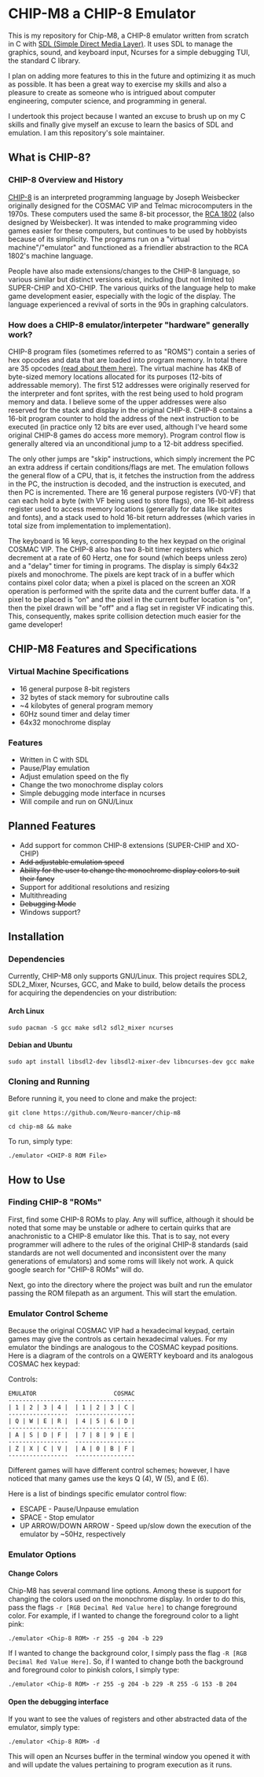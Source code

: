 # CHIP-M8 a CHIP-8 Emulator

This is my repository for Chip-M8, a CHIP-8 emulator written from scratch in C
with [SDL (Simple Direct Media Layer)](https://www.libsdl.org/). It uses SDL to
manage the graphics, sound, and keyboard input, Ncurses for a simple debugging
TUI, the standard C library. 

I plan on adding more features to this in the
future and optimizing it as much as possible. It has been a great way to
exercise my skills and also a pleasure to create as someone who is intrigued
about computer engineering, computer science, and programming in general.

I undertook this project because I wanted an excuse to brush up on my C skills and
finally give myself an excuse to learn the basics of SDL and emulation. I am
this repository's sole maintainer.


## What is CHIP-8?


### CHIP-8 Overview and History

[CHIP-8](https://en.wikipedia.org/wiki/CHIP-8) is an interpreted programming
language by Joseph Weisbecker originally designed for the COSMAC VIP and Telmac
microcomputers in the 1970s. These computers used the same 8-bit processor, the
[RCA 1802](https://en.wikipedia.org/wiki/RCA_1802) (also designed by
Weisbecker). It was intended to make programming video games easier for these
computers, but continues to be used by hobbyists because of its simplicity. The
programs run on a "virtual machine"/"emulator" and functioned as a friendlier
abstraction to the RCA 1802's machine language. 

People have also made
extensions/changes to the CHIP-8 language, so various similar but distinct
versions exist, including (but not limited to) SUPER-CHIP and XO-CHIP. The
various quirks of the language help to make game development easier, especially
with the logic of the display. The language experienced a revival of sorts in
the 90s in graphing calculators.

### How does a CHIP-8 emulator/interpeter "hardware" generally work?

CHIP-8 program files (sometimes referred to as "ROMS") contain a series of hex
opcodes and data that are loaded into program memory. In total there are 35
opcodes [(read about them
here)](https://en.wikipedia.org/wiki/CHIP-8#Opcode_table). The virtual machine
has 4KB of byte-sized memory locations allocated for its purposes (12-bits of
addressable memory). The first 512 addresses were originally reserved for the
interpreter and font sprites, with the rest being used to hold program memory
and data. I believe some of the upper addresses were also reserved for the stack
and display in the original CHIP-8. CHIP-8 contains a 16-bit program counter to
hold the address of the next instruction to be executed (in practice only 12
bits are ever used, although I've heard some original CHIP-8 games do access
more memory). Program control flow is generally altered via an unconditional
jump to a 12-bit address specified. 

The only other jumps are "skip"
instructions, which simply increment the PC an extra address if certain
conditions/flags are met. The emulation follows the general flow of a CPU, that
is, it fetches the instruction from the address in the PC, the instruction is
decoded, and the instruction is executed, and then PC is incremented. There are
16 general purpose registers (V0-VF) that can each hold a byte (with VF being
used to store flags), one 16-bit address register used to access memory
locations (generally for data like sprites and fonts), and a stack used to hold
16-bit return addresses (which varies in total size from implementation to
implementation). 

The keyboard is 16 keys, corresponding to the hex keypad on the
original COSMAC VIP. The CHIP-8 also has two 8-bit timer registers which
decrement at a rate of 60 Hertz, one for sound (which beeps unless zero) and a
"delay" timer for timing in programs. The display is simply 64x32 pixels and
monochrome. The pixels are kept track of in a buffer which contains pixel color
data; when a pixel is placed on the screen an XOR operation is performed with
the sprite data and the current buffer data. If a pixel to be placed is "on" and
the pixel in the current buffer location is "on", then the pixel drawn will be
"off" and a flag set in register VF indicating this. This, consequently, makes
sprite collision detection much easier for the game developer!


## CHIP-M8 Features and Specifications


### Virtual Machine Specifications

- 16 general purpose 8-bit registers
- 32 bytes of stack memory for subroutine calls
- ~4 kilobytes of general program memory
- 60Hz sound timer and delay timer
- 64x32 monochrome display

### Features

- Written in C with SDL
- Pause/Play emulation
- Adjust emulation speed on the fly
- Change the two monochrome display colors
- Simple debugging mode interface in ncurses
- Will compile and run on GNU/Linux


## Planned Features


- Add support for common CHIP-8 extensions (SUPER-CHIP and XO-CHIP)
- ~~Add adjustable emulation speed~~
- ~~Ability for the user to change the monochrome display colors to suit their
  fancy~~
- Support for additional resolutions and resizing
- Multithreading
- ~~Debugging Mode~~
- Windows support?


## Installation


### Dependencies

Currently, CHIP-M8 only supports GNU/Linux. This project
requires SDL2, SDL2_Mixer, Ncurses, GCC, and Make to build, below details the 
process for acquiring the dependencies on your distribution:

#### Arch Linux 

`sudo pacman -S gcc make sdl2 sdl2_mixer ncurses`

#### Debian and Ubuntu 

`sudo apt install libsdl2-dev libsdl2-mixer-dev libncurses-dev gcc make`

### Cloning and Running

Before running it, you need to clone and make the project: 

`git clone https://github.com/Neuro-mancer/chip-m8`

`cd chip-m8 && make`

To run, simply type: 

`./emulator <CHIP-8 ROM File>`


## How to Use


### Finding CHIP-8 "ROMs"

First, find some CHIP-8 ROMs to play. Any will suffice, although it should be
noted that some may be unstable or adhere to certain quirks that are anachronistic
to a CHIP-8 emulator like this. That is to say, not every programmer will adhere
to the rules of the original CHIP-8 standards (said standards are not well
documented and inconsistent over the many generations of emulators) and some
roms will likely not work. A quick google search for "CHIP-8 ROMs" will do.

Next, go into the directory where the project was built and run the emulator
passing the ROM filepath as an argument. This will start the emulation.

### Emulator Control Scheme

Because the original COSMAC VIP had a hexadecimal keypad, certain games may
give the controls as certain hexadecimal values. For my emulator the bindings
are analogous to the COSMAC keypad positions. Here is a diagram of the controls
on a QWERTY keyboard and its analogous COSMAC hex keypad:

Controls:
```
EMULATOR                      COSMAC
-----------------  -----------------
| 1 | 2 | 3 | 4 |  | 1 | 2 | 3 | C |
-----------------  -----------------
| Q | W | E | R |  | 4 | 5 | 6 | D |
-----------------  -----------------
| A | S | D | F |  | 7 | 8 | 9 | E |
-----------------  -----------------
| Z | X | C | V |  | A | 0 | B | F |
-----------------  -----------------
```

Different games will have different control schemes; however, I have noticed
that many games use the keys Q (4), W (5), and E (6).

Here is a list of bindings specific emulator control flow:

- ESCAPE - Pause/Unpause emulation
- SPACE - Stop emulator
- UP ARROW/DOWN ARROW - Speed up/slow down the execution of the emulator 
  by ~50Hz, respectively

### Emulator Options

#### Change Colors

Chip-M8 has several command line options. Among these is support for 
changing the colors used on the monochrome display. In order to do this,
pass the flags `-r [RGB Decimal Red Value here]` to change foreground color.
For example, if I wanted to change the foreground color to a light pink:

`./emulator <Chip-8 ROM> -r 255 -g 204 -b 229`

If I wanted to change the background color, I simply pass the flag
`-R [RGB Decimal Red Value Here]`. So, if I wanted to change both
the background and foreground color to pinkish colors, I simply type:

`./emulator <Chip-8 ROM> -r 255 -g 204 -b 229 -R 255 -G 153 -B 204`

#### Open the debugging interface

If you want to see the values of registers and other abstracted data of the
emulator, simply type:

`./emulator <Chip-8 ROM> -d`

This will open an Ncurses buffer in the terminal window you opened it with
and will update the values pertaining to program execution as it runs.

